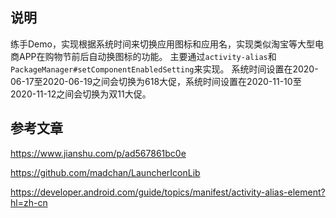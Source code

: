 ## 说明
练手Demo，实现根据系统时间来切换应用图标和应用名，实现类似淘宝等大型电商APP在购物节前后自动换图标的功能。
主要通过`activity-alias`和`PackageManager#setComponentEnabledSetting`来实现。
系统时间设置在2020-06-17至2020-06-19之间会切换为618大促，系统时间设置在2020-11-10至2020-11-12之间会切换为双11大促。


## 参考文章

https://www.jianshu.com/p/ad567861bc0e

https://github.com/madchan/LauncherIconLib

https://developer.android.com/guide/topics/manifest/activity-alias-element?hl=zh-cn
